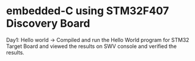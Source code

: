 # embedded-C using STM32F407 Discovery Board

Day1: Hello world
-> Compiled and run the Hello World program for STM32 Target Board and viewed the results on SWV console and verified the results.
